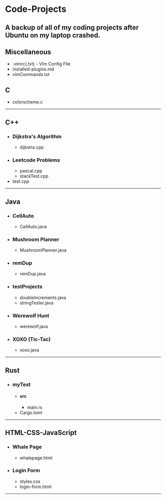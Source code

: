 # Code-Projects
A backup of all of my coding projects after Ubuntu on my laptop crashed.
---
## Miscellaneous
- .vimrc(.txt) - VIm Config File
- installed-plugins.md
- vimCommands.txt
## C
- colorscheme.c
---
## C++
- ### Dijkstra's Algorithm
  - dijkstra.cpp
- ### Leetcode Problems
  - pascal.cpp
  - stackTest.cpp
- test.cpp
---
## Java
- ### CellAuto
  - CellAuto.java
- ### Mushroom Planner
  - MushroomPlanner.java
- ### remDup
  - remDup.java
- ### testProjects
  - doubleIncrements.java
  - stringTester.java
- ### Werewolf Hunt
  - werewolf.java
- ### XOXO (Tic-Tac)
  - xoxo.java
---
## Rust
- ### myTest
  - #### src
    - main.rs
  - Cargo.toml
---
## HTML-CSS-JavaScript
- ### Whale Page
  - whalepage.html
- ### Login Form
  - styles.css
  - login-form.html
---
